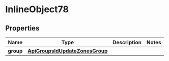 

# InlineObject78

## Properties

Name | Type | Description | Notes
------------ | ------------- | ------------- | -------------
**group** | [**ApiGroupsIdUpdateZonesGroup**](ApiGroupsIdUpdateZonesGroup.md) |  | 



